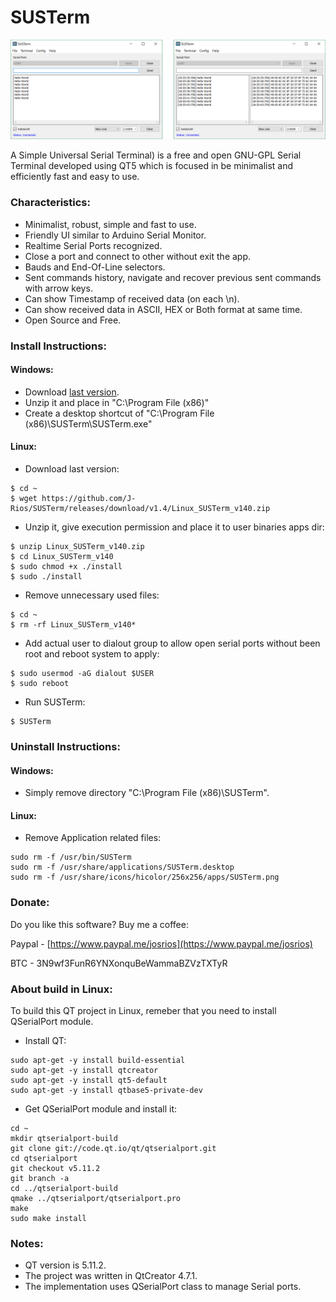 # SUSTerm

![SUSTerm GUI](https://github.com/J-Rios/SUSTerm/raw/master/SUSTerm/res/SUSTerm_GUI.png)

A Simple Universal Serial Terminal) is a free and open GNU-GPL Serial Terminal developed using QT5 which is focused in be minimalist and efficiently fast and easy to use.

### Characteristics:
  * Minimalist, robust, simple and fast to use.
  * Friendly UI similar to Arduino Serial Monitor.
  * Realtime Serial Ports recognized.
  * Close a port and connect to other without exit the app.
  * Bauds and End-Of-Line selectors.
  * Sent commands history, navigate and recover previous sent commands with arrow keys.
  * Can show Timestamp of received data (on each \n).
  * Can show received data in ASCII, HEX or Both format at same time.
  * Open Source and Free.

### Install Instructions:
#### Windows:
  * Download [last version](https://github.com/J-Rios/SUSTerm/releases/download/v1.4/Windows_SUSTerm_v140.zip).
  * Unzip it and place in "C:\Program File (x86)"
  * Create a desktop shortcut of "C:\Program File (x86)\SUSTerm\SUSTerm.exe"

#### Linux:
  * Download last version:
  ```
  $ cd ~
  $ wget https://github.com/J-Rios/SUSTerm/releases/download/v1.4/Linux_SUSTerm_v140.zip
  ```
  
  * Unzip it, give execution permission and place it to user binaries apps dir:
  ```
  $ unzip Linux_SUSTerm_v140.zip
  $ cd Linux_SUSTerm_v140
  $ sudo chmod +x ./install
  $ sudo ./install
  ```
  
  * Remove unnecessary used files:
  ```
  $ cd ~
  $ rm -rf Linux_SUSTerm_v140*
  ```
  
  * Add actual user to dialout group to allow open serial ports without been root and reboot system to apply:
  ```
  $ sudo usermod -aG dialout $USER
  $ sudo reboot
  ```
  
  * Run SUSTerm:
  ```
  $ SUSTerm
  ```

### Uninstall Instructions:
#### Windows:
  * Simply remove directory "C:\Program File (x86)\SUSTerm\".

#### Linux:
  * Remove Application related files:
  ```
  sudo rm -f /usr/bin/SUSTerm
  sudo rm -f /usr/share/applications/SUSTerm.desktop
  sudo rm -f /usr/share/icons/hicolor/256x256/apps/SUSTerm.png
  ```

### Donate:
Do you like this software? Buy me a coffee:
  
  Paypal - [https://www.paypal.me/josrios](https://www.paypal.me/josrios)
  
  BTC    - 3N9wf3FunR6YNXonquBeWammaBZVzTXTyR

### About build in Linux:

To build this QT project in Linux, remeber that you need to install QSerialPort module.

- Install QT:
```
sudo apt-get -y install build-essential
sudo apt-get -y install qtcreator
sudo apt-get -y install qt5-default
sudo apt-get -y install qtbase5-private-dev
```

- Get QSerialPort module and install it:
```
cd ~
mkdir qtserialport-build
git clone git://code.qt.io/qt/qtserialport.git
cd qtserialport
git checkout v5.11.2
git branch -a
cd ../qtserialport-build
qmake ../qtserialport/qtserialport.pro
make
sudo make install
```

### Notes:
- QT version is 5.11.2.
- The project was written in QtCreator 4.7.1.
- The implementation uses QSerialPort class to manage Serial ports.
